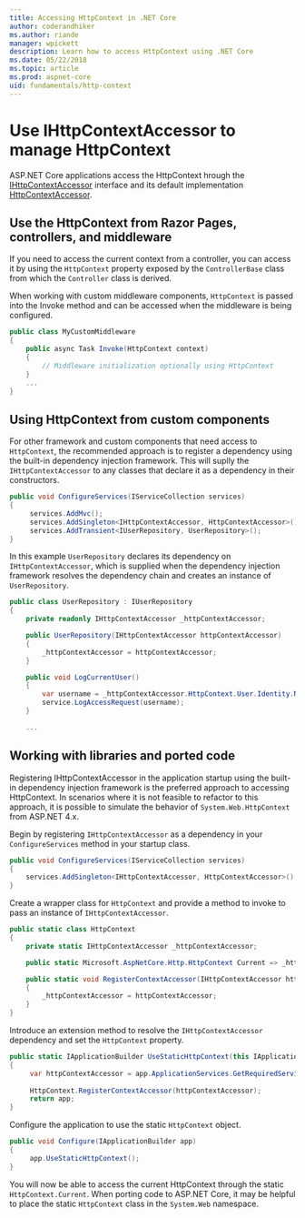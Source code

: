 ```yaml
---
title: Accessing HttpContext in .NET Core
author: coderandhiker
ms.author: riande
manager: wpickett
description: Learn how to access HttpContext using .NET Core
ms.date: 05/22/2018
ms.topic: article
ms.prod: aspnet-core
uid: fundamentals/http-context
---
```


# Use IHttpContextAccessor to manage HttpContext

ASP.NET Core applications access the HttpContext hrough the [IHttpContextAccessor](https://docs.microsoft.com/en-us/dotnet/api/microsoft.aspnetcore.http.ihttpcontextaccessor?view=aspnetcore-2.0) interface and its default implementation [HttpContextAccessor](https://docs.microsoft.com/en-us/dotnet/api/microsoft.aspnetcore.http.httpcontextaccessor.httpcontext?view=aspnetcore-2.0). 

## Use the HttpContext from Razor Pages, controllers, and middleware

If you need to access the current context from a controller, you can access it by using the `HttpContext` property exposed by the `ControllerBase` class from which the `Controller` class is derived.

When working with custom middleware components, `HttpContext` is passed into the Invoke method and can be accessed when the middleware is being configured.

```csharp
public class MyCustomMiddleware
{
    public async Task Invoke(HttpContext context)
    {
        // Middleware initialization optionally using HttpContext
    }
    ...
}
```

## Using HttpContext from custom components

For other framework and custom components that need access to `HttpContext`, the recommended approach is to register a dependency using the built-in dependency injection framework.  This will suplly the `IHttpContextAccessor` to any classes that declare it as a dependency in their constructors.


```csharp
public void ConfigureServices(IServiceCollection services)
{
     services.AddMvc();
     services.AddSingleton<IHttpContextAccessor, HttpContextAccessor>();
     services.AddTransient<IUserRepository, UserRepository>();
}
```

In this example `UserRepository` declares its dependency on `IHttpContextAccessor`, which is supplied when the dependency injection framework resolves the dependency chain and creates an instance of `UserRepository`.

```csharp
public class UserRepository : IUserRepository
{
    private readonly IHttpContextAccessor _httpContextAccessor;

    public UserRepository(IHttpContextAccessor httpContextAccessor)
    {
        _httpContextAccessor = httpContextAccessor;
    }

    public void LogCurrentUser()
    {
        var username = _httpContextAccessor.HttpContext.User.Identity.Name;
        service.LogAccessRequest(username);            
    }

    ...
```

## Working with libraries and ported code
Registering IHttpContextAccessor in the application startup using the built-in dependency injection framework is the preferred approach to accessing HttpContext.  In scenarios where it is not feasible to refactor to this approach, it is possible to simulate the behavior of `System.Web.HttpContext` from ASP.NET 4.x.

Begin by registering `IHttpContextAccessor` as a dependency in your `ConfigureServices` method in your startup class.

```csharp
public void ConfigureServices(IServiceCollection services)
{
    services.AddSingleton<IHttpContextAccessor, HttpContextAccessor>();
}
```

Create a wrapper class for `HttpContext` and provide a method to invoke to pass an instance of `IHttpContextAccessor`.

```csharp
public static class HttpContext
{
    private static IHttpContextAccessor _httpContextAccessor;

    public static Microsoft.AspNetCore.Http.HttpContext Current => _httpContextAccessor.HttpContext;

    public static void RegisterContextAccessor(IHttpContextAccessor httpContextAccessor)
    {
        _httpContextAccessor = httpContextAccessor;
    }
}
```

Introduce an extension method to resolve the `IHttpContextAccessor` dependency and set the `HttpContext` property.

```csharp   
public static IApplicationBuilder UseStaticHttpContext(this IApplicationBuilder app)
{
     var httpContextAccessor = app.ApplicationServices.GetRequiredService<IHttpContextAccessor>();
            
     HttpContext.RegisterContextAccessor(httpContextAccessor);
     return app;
}
```

Configure the application to use the static `HttpContext` object.

```csharp
public void Configure(IApplicationBuilder app)
{
     app.UseStaticHttpContext();
}
```

You will now be able to access the current HttpContext through the static `HttpContext.Current`. When porting code to ASP.NET Core, it may be helpful to place the static `HttpContext` class in the `System.Web` namespace.
